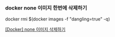 ### docker none 이미지 한번에 삭제하기

docker rmi $(docker images -f "dangling=true" -q)

[[Docker] none 이미지 삭제하기](https://jhkimmm.tistory.com/9)
